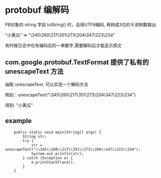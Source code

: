 # protobuf 编解码

PB对象的 string 字段 toString() 时，会用UTF8编码, 再转成3位的８进制数输出

"小黄瓜" => "\345\260\217\351\273\204\347\223\234"

有时候日志中仅有编码后的一串数字,需要解码后才能显示原文

## com.google.protobuf.TextFormat 提供了私有的 unescapeText 方法

抽取 unescapeText, 可以实现一个解码方法

例如：unescapeText("\\345\\260\\217\\351\\273\\204\\347\\223\\234")

得到: "小黄瓜"

## example

```
    public static void main(String[] args) {
        String str;
        try {
            str = unescapeText("\\345\\260\\217\\351\\273\\204\\347\\223\\234");
            System.out.println(str);
        } catch (Exception e) {
            e.printStackTrace();
        }
    }
```
